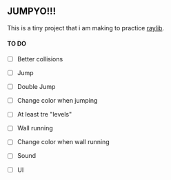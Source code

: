 ## JUMPYO!!!

This is a tiny project that i am making to practice [raylib](https://www.raylib.com/).

#### TO DO
 - [ ] Better collisions
 - [ ] Jump
 - [ ] Double Jump
 - [ ] Change color when jumping
 - [ ] At least tre "levels"
 - [ ] Wall running 
 - [ ] Change color when wall running 
 - [ ] Sound
 - [ ] UI
 
